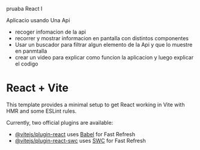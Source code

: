 pruaba React I

Aplicacio usando Una Api

* recoger infomacion de la api
* recorrer y mostrar informacion en pantalla con distintos componentes
*  Usar un buscador para filtrar algun elemento de la Api y que lo muestre en panmtalla
*  crear un video para explicar como funcion la aplicacion y luego explicar el codigo



# React + Vite

This template provides a minimal setup to get React working in Vite with HMR and some ESLint rules.

Currently, two official plugins are available:

- [@vitejs/plugin-react](https://github.com/vitejs/vite-plugin-react/blob/main/packages/plugin-react/README.md) uses [Babel](https://babeljs.io/) for Fast Refresh
- [@vitejs/plugin-react-swc](https://github.com/vitejs/vite-plugin-react-swc) uses [SWC](https://swc.rs/) for Fast Refresh

